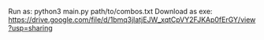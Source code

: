 Run as:
python3 main.py path/to/combos.txt
Download as exe: https://drive.google.com/file/d/1bmq3jlatjEJW_xqtCpVY2FJKAp0fErGY/view?usp=sharing
